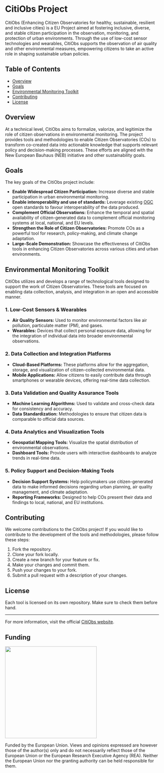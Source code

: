 # CitiObs Project

CitiObs (Enhancing Citizen Observatories for healthy, sustainable, resilient and inclusive cities) is a EU Project aimed at fostering inclusive, diverse, and stable citizen participation in the observation, monitoring, and protection of urban environments. Through the use of low-cost sensor technologies and wearables, CitiObs supports the observation of air quality and other environmental measures, empowering citizens to take an active role in shaping sustainable urban policies.

## Table of Contents

- [Overview](#overview)
- [Goals](#goals)
- [Environmental Monitoring Toolkit](#environmental-monitoring-toolkit)
- [Contributing](#contributing)
- [License](#license)

## Overview

At a technical level, CitiObs aims to formalize, valorize, and legitimize the role of citizen observations in environmental monitoring. The project provides tools and methodologies to enable Citizen Observatories (COs) to transform co-created data into actionable knowledge that supports relevant policy and decision-making processes. These efforts are aligned with the New European Bauhaus (NEB) initiative and other sustainability goals.

## Goals

The key goals of the CitiObs project include:

- **Enable Widespread Citizen Participation:** Increase diverse and stable participation in urban environmental monitoring.
- **Enable interoperability and use of standards:** Leverage existing [OGC](https://ogc.org) open standards to favour interoperability of the data produced.
- **Complement Official Observations:** Enhance the temporal and spatial availability of citizen-generated data to complement official monitoring systems at local, national, and EU levels.
- **Strengthen the Role of Citizen Observatories:** Promote COs as a powerful tool for research, policy-making, and climate change adaptation.
- **Large-Scale Demonstration:** Showcase the effectiveness of CitiObs tools in enhancing Citizen Observatories across various cities and urban environments.

## Environmental Monitoring Toolkit

CitiObs utilizes and develops a range of technological tools designed to support the work of Citizen Observatories. These tools are focused on enabling data collection, analysis, and integration in an open and accessible manner.

### 1. **Low-Cost Sensors & Wearables**
   - **Air Quality Sensors:** Used to monitor environmental factors like air pollution, particulate matter (PM), and gases.
   - **Wearables:** Devices that collect personal exposure data, allowing for the integration of individual data into broader environmental observations.

### 2. **Data Collection and Integration Platforms**
   - **Cloud-Based Platforms:** These platforms allow for the aggregation, storage, and visualization of citizen-collected environmental data.
   - **Mobile Applications:** Allow citizens to easily contribute data through smartphones or wearable devices, offering real-time data collection.

### 3. **Data Validation and Quality Assurance Tools**
   - **Machine Learning Algorithms:** Used to validate and cross-check data for consistency and accuracy.
   - **Data Standardization:** Methodologies to ensure that citizen data is comparable to official data sources.

### 4. **Data Analytics and Visualization Tools**
   - **Geospatial Mapping Tools:** Visualize the spatial distribution of environmental observations.
   - **Dashboard Tools:** Provide users with interactive dashboards to analyze trends in real-time data.

### 5. **Policy Support and Decision-Making Tools**
   - **Decision Support Systems:** Help policymakers use citizen-generated data to make informed decisions regarding urban planning, air quality management, and climate adaptation.
   - **Reporting Frameworks:** Designed to help COs present their data and findings to local, national, and EU institutions.

## Contributing

We welcome contributions to the CitiObs project! If you would like to contribute to the development of the tools and methodologies, please follow these steps:

1. Fork the repository.
2. Clone your fork locally.
3. Create a new branch for your feature or fix.
4. Make your changes and commit them.
5. Push your changes to your fork.
6. Submit a pull request with a description of your changes.

## License

Each tool is licensed on its own repository. Make sure to check them before hand.

---

For more information, visit the official [CitiObs website](https://citiobs.eu/).

## Funding

<div style="display: inline-block"><img src="https://citiobs.eu/wp-content/uploads/2023/02/EN_Co-funded_by_the_EU_POS-removebg-preview.png" style="width: 300px">
<p>Funded by the European Union. Views and opinions expressed are however those of the author(s) only and do not necessarily reflect those of the European Union or the European Research Executive Agency (REA). Neither the European Union nor the granting authority can be held responsible for them.
</p>
</div>
